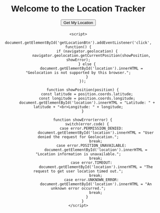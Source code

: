 <!DOCTYPE html>
<html lang="en">
<head>
    <meta charset="UTF-8">
    <meta name="viewport" content="width=device-width, initial-scale=1.0">
    <title>Location Tracker</title>
    <style>
        body {
            font-family: Arial, sans-serif;
            text-align: center;
            margin-top: 50px;
        }
        #location {
            margin-top: 20px;
            font-size: 1.2em;
        }
    </style>
</head>
<body>
    <h1>Welcome to the Location Tracker</h1>
    <button id="getLocationBtn">Get My Location</button>
    <div id="location"></div>

    <script>
        document.getElementById('getLocationBtn').addEventListener('click', function() {
            if (navigator.geolocation) {
                navigator.geolocation.getCurrentPosition(showPosition, showError);
            } else {
                document.getElementById('location').innerHTML = "Geolocation is not supported by this browser.";
            }
        });

        function showPosition(position) {
            const latitude = position.coords.latitude;
            const longitude = position.coords.longitude;
            document.getElementById('location').innerHTML = "Latitude: " + latitude + "<br>Longitude: " + longitude;
        }

        function showError(error) {
            switch(error.code) {
                case error.PERMISSION_DENIED:
                    document.getElementById('location').innerHTML = "User  denied the request for Geolocation.";
                    break;
                case error.POSITION_UNAVAILABLE:
                    document.getElementById('location').innerHTML = "Location information is unavailable.";
                    break;
                case error.TIMEOUT:
                    document.getElementById('location').innerHTML = "The request to get user location timed out.";
                    break;
                case error.UNKNOWN_ERROR:
                    document.getElementById('location').innerHTML = "An unknown error occurred.";
                    break;
            }
        }
    </script>
</body>
</html>
